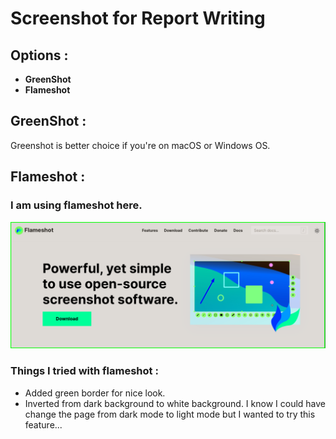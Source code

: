 # Screenshot for Report Writing

## Options :
- **GreenShot**
- **Flameshot**

## GreenShot :
Greenshot is better choice if you're on macOS or Windows OS.

## Flameshot :
### I am using **flameshot** here.

![Screenshot by flame shot](./screenshot.png)

### Things I tried with flameshot :

- Added green border for nice look.
- Inverted from dark background to white background. I know I could have change the page from dark mode to light mode but I wanted to try this feature...